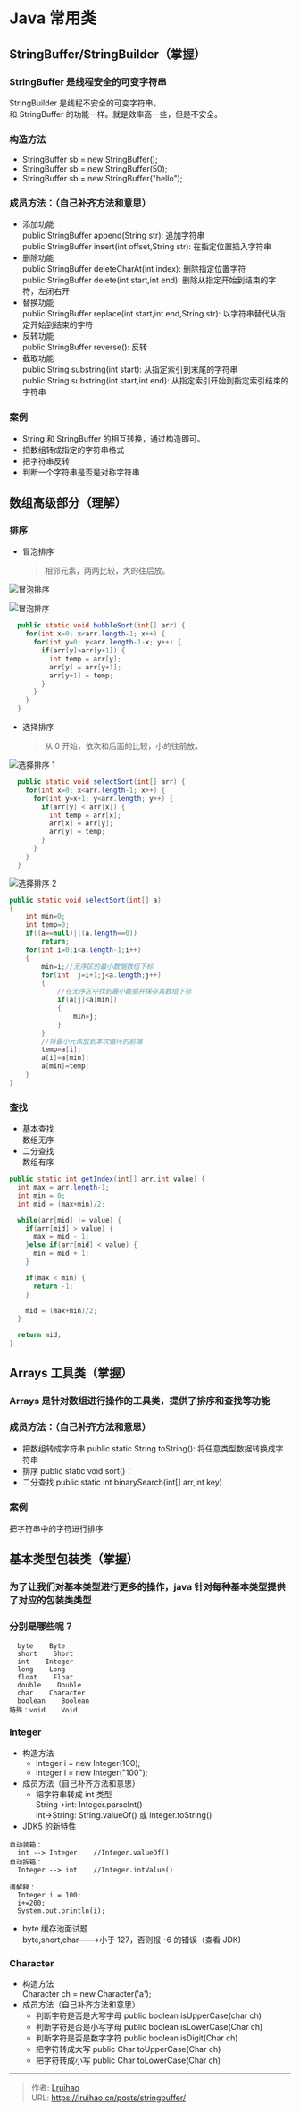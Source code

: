 # Java 常用类


## StringBuffer/StringBuilder（掌握）

### StringBuffer 是线程安全的可变字符串

StringBuilder 是线程不安全的可变字符串。  
 和 StringBuffer 的功能一样。就是效率高一些，但是不安全。

### 构造方法

- StringBuffer sb = new StringBuffer();
- StringBuffer sb = new StringBuffer(50);
- StringBuffer sb = new StringBuffer("hello");

### 成员方法：（自己补齐方法和意思）

- 添加功能  
  public StringBuffer append(String str): 追加字符串  
  public StringBuffer insert(int offset,String str): 在指定位置插入字符串
- 删除功能  
  public StringBuffer deleteCharAt(int index): 删除指定位置字符  
  public StringBuffer delete(int start,int end): 删除从指定开始到结束的字符，左闭右开
- 替换功能  
  public StringBuffer replace(int start,int end,String str): 以字符串替代从指定开始到结束的字符
- 反转功能  
  public StringBuffer reverse(): 反转
- 截取功能  
  public String substring(int start): 从指定索引到末尾的字符串  
  public String substring(int start,int end): 从指定索引开始到指定索引结束的字符串

### 案例

- String 和 StringBuffer 的相互转换，通过构造即可。
- 把数组转成指定的字符串格式
- 把字符串反转
- 判断一个字符串是否是对称字符串

## 数组高级部分（理解）

### 排序

- 冒泡排序
  > 相邻元素，两两比较，大的往后放。

![冒泡排序](images/bubble.gif)

![冒泡排序](images/1.png)

```java
  public static void bubbleSort(int[] arr) {
    for(int x=0; x<arr.length-1; x++) {
      for(int y=0; y<arr.length-1-x; y++) {
        if(arr[y]>arr[y+1]) {
          int temp = arr[y];
          arr[y] = arr[y+1];
          arr[y+1] = temp;
        }
      }
    }
  }
```

- 选择排序
  > 从 0 开始，依次和后面的比较，小的往前放。

![选择排序 1](images/2.png)

```java
  public static void selectSort(int[] arr) {
    for(int x=0; x<arr.length-1; x++) {
      for(int y=x+1; y<arr.length; y++) {
        if(arr[y] < arr[x]) {
          int temp = arr[x];
          arr[x] = arr[y];
          arr[y] = temp;
        }
      }
    }
  }
```

![选择排序 2](images/select.gif)

```java
public static void selectSort(int[] a)
{
    int min=0;
    int temp=0;
    if((a==null)||(a.length==0))
        return;
    for(int i=0;i<a.length-1;i++)
    {
        min=i;//无序区的最小数据数组下标
        for(int  j=i+1;j<a.length;j++)
        {
            //在无序区中找到最小数据并保存其数组下标
            if(a[j]<a[min])
            {
                min=j;
            }
        }
        //将最小元素放到本次循环的前端
        temp=a[i];
        a[i]=a[min];
        a[min]=temp;
    }
}
```

### 查找

- 基本查找  
  数组无序
- 二分查找  
  数组有序

```java
public static int getIndex(int[] arr,int value) {
  int max = arr.length-1;
  int min = 0;
  int mid = (max+min)/2;

  while(arr[mid] != value) {
    if(arr[mid] > value) {
      max = mid - 1;
    }else if(arr[mid] < value) {
      min = mid + 1;
    }

    if(max < min) {
      return -1;
    }

    mid = (max+min)/2;
  }

  return mid;
}
```

## Arrays 工具类（掌握）

### Arrays 是针对数组进行操作的工具类，提供了排序和查找等功能

<!-- markdownlint-disable MD024 -->

### 成员方法：（自己补齐方法和意思）

- 把数组转成字符串
  public static String toString(): 将任意类型数据转换成字符串
- 排序
  public static void sort()：
- 二分查找
  public static int binarySearch(int[] arr,int key)

### 案例

把字符串中的字符进行排序

## 基本类型包装类（掌握）

### 为了让我们对基本类型进行更多的操作，java 针对每种基本类型提供了对应的包装类类型

### 分别是哪些呢？

```plain
  byte    Byte
  short    Short
  int    Integer
  long    Long
  float    Float
  double    Double
  char    Character
  boolean    Boolean
特殊：void    Void
```

### Integer

- 构造方法
  - Integer i = new Integer(100);
  - Integer i = new Integer("100");
- 成员方法（自己补齐方法和意思）
  - 把字符串转成 int 类型  
    String->int: Integer.parseInt()  
    int->String: String.valueOf() 或 Integer.toString()
- JDK5 的新特性

```plain
自动装箱：
  int --> Integer    //Integer.valueOf()
自动拆箱：
  Integer --> int    //Integer.intValue()

请解释：
  Integer i = 100;
  i+=200;
  System.out.println(i);
```

- byte 缓存池面试题  
  byte,short,char--->小于 127，否则报 -6 的错误（查看 JDK)

### Character

- 构造方法  
  Character ch = new Character('a');
- 成员方法（自己补齐方法和意思）
  - 判断字符是否是大写字母
    public boolean isUpperCase(char ch)
  - 判断字符是否是小写字母
    public boolean isLowerCase(Char ch)
  - 判断字符是否是数字字符
    public boolean isDigit(Char ch)
  - 把字符转成大写
    public Char toUpperCase(Char ch)
  - 把字符转成小写
    public Char toLowerCase(Char ch)


---

> 作者: [Lruihao](https://github.com/Lruihao)  
> URL: https://lruihao.cn/posts/stringbuffer/  

